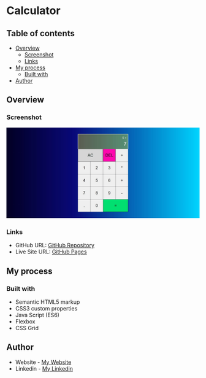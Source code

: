 # Calculator

## Table of contents

- [Overview](#overview)
  - [Screenshot](#screenshot)
  - [Links](#links)
- [My process](#my-process)
  - [Built with](#built-with)
- [Author](#author)

## Overview

### Screenshot

![](Calculator.jpg)

### Links

- GitHub URL: [GitHub Repository]()
- Live Site URL: [GitHub Pages]()

## My process

### Built with

- Semantic HTML5 markup
- CSS3 custom properties
- Java Script (ES6)
- Flexbox
- CSS Grid

## Author

- Website - [My Website](https://www.atrindev.ir)
- Linkedin - [My Linkedin](https://www.linkedin.com/in/atrindev)
